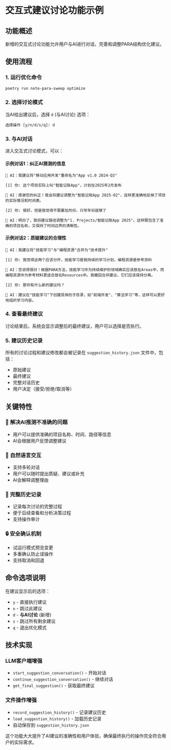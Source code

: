 # 交互式建议讨论功能示例

## 功能概述

新增的交互式讨论功能允许用户与AI进行对话，完善和调整PARA结构优化建议。

## 使用流程

### 1. 运行优化命令
```bash
poetry run note-para-sweep optimize
```

### 2. 选择讨论模式
当AI给出建议后，选择 `d` (与AI讨论) 选项：
```
选择操作 [y/n/d/s/q]: d
```

### 3. 与AI对话
进入交互式讨论模式，可以：

#### 示例对话1：纠正AI猜测的信息
```
🤖 AI：我建议将"移动应用开发"重命名为"App v1.0 2024-Q3"

[1] 你: 这个项目实际上叫"智能记账App"，计划在2025年2月发布

🤖 AI：感谢您的纠正！我会将建议调整为"智能记账App 2025-02"，这样更准确地反映了项目的实际情况和时间表。

[2] 你: 很好，但是我觉得不需要加月份，只写年份就够了

🤖 AI：明白了，我将建议路径调整为"1. Projects/智能记账App 2025"。这样既包含了准确的项目名称，又保持了时间边界的清晰性。
```

#### 示例对话2：质疑建议的合理性
```
🤖 AI：我建议将"技能学习"与"编程资源"合并为"技术提升"

[1] 你: 我觉得这两个应该分开，技能学习是我持续的学习计划，编程资源是参考资料

🤖 AI：您说得很对！根据PARA方法，技能学习作为持续维护的领域确实应该放在Areas中，而编程资源作为参考材料更适合放在Resources中。我撤回合并建议，它们应该保持分离。

[2] 你: 那你有什么新的建议吗？

🤖 AI：建议在"技能学习"下创建具体的子目录，如"前端开发"、"算法学习"等，这样可以更好地组织学习内容。
```

### 4. 查看最终建议
讨论结束后，系统会显示调整后的最终建议，用户可以选择是否执行。

### 5. 建议历史记录
所有的讨论过程和建议修改都会被记录在 `suggestion_history.json` 文件中，包括：
- 原始建议
- 最终建议
- 完整对话历史
- 用户决定（接受/拒绝/取消等）

## 关键特性

### 🎯 **解决AI推测不准确的问题**
- 用户可以提供准确的项目名称、时间、路径等信息
- AI会根据用户反馈调整建议

### 💬 **自然语言交互**
- 支持多轮对话
- 用户可以随时提出质疑、建议或补充
- AI会解释调整理由

### 📝 **完整历史记录**
- 记录每次讨论的完整过程
- 便于后续查看和分析决策过程
- 支持操作审计

### 🔒 **安全确认机制**
- 试运行模式预览变更
- 多重确认防止误操作
- 支持取消和回退

## 命令选项说明

在建议显示后的选项：
- `y` - 直接执行建议
- `n` - 跳过此建议
- `d` - **与AI讨论** (新增)
- `s` - 跳过所有剩余建议
- `q` - 退出优化模式

## 技术实现

### LLM客户端增强
- `start_suggestion_conversation()` - 开始对话
- `continue_suggestion_conversation()` - 继续对话
- `get_final_suggestion()` - 获取最终建议

### 文件操作增强
- `record_suggestion_history()` - 记录建议历史
- `load_suggestion_history()` - 加载历史记录
- 自动保存到 `suggestion_history.json`

这个功能大大提升了AI建议的准确性和用户体验，确保最终执行的操作完全符合用户的实际需求。